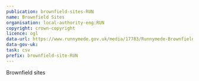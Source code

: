 ```yaml
---
publication: brownfield-sites-RUN
name: Brownfield Sites
organisation: local-authority-eng:RUN
copyright: crown-copyright
licence: ogl
data-url: https://www.runnymede.gov.uk/media/17783/Runnymede-Brownfield-Register/csv/runnymede_brownfieldregister_2018-02-02_rev11.csv
data-gov-uk: 
task: csv
prefix: brownfield-site-RUN
---
```


Brownfield sites

